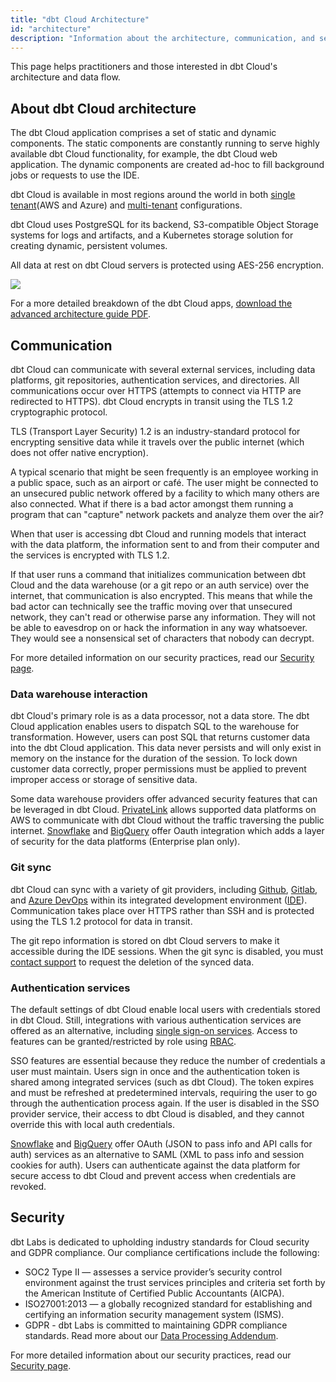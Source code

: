 ```yaml
---
title: "dbt Cloud Architecture"
id: "architecture"
description: "Information about the architecture, communication, and security of dbt Cloud"
---
```


This page helps practitioners and those interested in dbt Cloud's architecture and data flow.

## About dbt Cloud architecture

The dbt Cloud application comprises a set of static and dynamic components. The static components are constantly running to serve highly available dbt Cloud functionality, for example, the dbt Cloud web application. The dynamic components are created ad-hoc to fill background jobs or requests to use the IDE. 

dbt Cloud is available in most regions around the world in both [single tenant](/docs/cloud/about-cloud/tenancy#single-tenant)(AWS and Azure) and [multi-tenant](/docs/cloud/about-cloud/tenancy#multi-tenant) configurations.  

dbt Cloud uses PostgreSQL for its backend, S3-compatible Object Storage systems for logs and artifacts, and a Kubernetes storage solution for creating dynamic, persistent volumes. 

All data at rest on dbt Cloud servers is protected using AES-256 encryption. 

<img src="/img/docs/dbt-cloud/on-premises/data-flows.png" />

For a more detailed breakdown of the dbt Cloud apps, [download the advanced architecture guide PDF](https://drive.google.com/uc?export=download&id=1lktNuMZybXfqFtr24J8zAssEfoL9r51S).

## Communication

dbt Cloud can communicate with several external services, including data platforms, git repositories, authentication services, and directories. All communications occur over HTTPS (attempts to connect via HTTP are redirected to HTTPS). dbt Cloud encrypts in transit using the TLS 1.2 cryptographic protocol. 

TLS (Transport Layer Security) 1.2 is an industry-standard protocol for encrypting sensitive data while it travels over the public internet (which does not offer native encryption).

A typical scenario that might be seen frequently is an employee working in a public space, such as an airport or café. The user might be connected to an unsecured public network offered by a facility to which many others are also connected. What if there is a bad actor amongst them running a program that can "capture" network packets and analyze them over the air?

When that user is accessing dbt Cloud and running models that interact with the data platform, the information sent to and from their computer and the services is encrypted with TLS 1.2.

If that user runs a command that initializes communication between dbt Cloud and the data warehouse (or a git repo or an auth service) over the internet, that communication is also encrypted.  This means that while the bad actor can technically see the traffic moving over that unsecured network, they can't read or otherwise parse any information. They will not be able to eavesdrop on or hack the information in any way whatsoever. They would see a nonsensical set of characters that nobody can decrypt.

For more detailed information on our security practices, read our [Security page](https://getdbt.com/security).

### Data warehouse interaction

dbt Cloud's primary role is as a data processor, not a data store. The dbt Cloud application enables users to dispatch SQL to the warehouse for transformation. However, users can post SQL that returns customer data into the dbt Cloud application. This data never persists and will only exist in memory on the instance for the duration of the session. To lock down customer data correctly, proper <Term id="data-warehouse" /> permissions must be applied to prevent improper access or storage of sensitive data.

Some data warehouse providers offer advanced security features that can be leveraged in dbt Cloud. [PrivateLink](/docs/cloud/privatelink/about-privatelink) allows supported data platforms on AWS to communicate with dbt Cloud without the traffic traversing the public internet. [Snowflake](/docs/cloud/manage-access/set-up-snowflake-oauth) and [BigQuery](/docs/cloud/manage-access/set-up-bigquery-oauth) offer Oauth integration which adds a layer of security for the data platforms (Enterprise plan only).

### Git sync

dbt Cloud can sync with a variety of git providers, including [Github](/docs/cloud/git/connect-github), [Gitlab](/docs/cloud/git/connect-gitlab), and [Azure DevOps](/docs/cloud/git/connect-azure-devops) within its integrated development environment ([IDE](/docs/cloud/develop-in-the-cloud)). Communication takes place over HTTPS rather than SSH and is protected using the TLS 1.2 protocol for data in transit.

The git repo information is stored on dbt Cloud servers to make it accessible during the IDE sessions. When the git sync is disabled, you must [contact support](mailto:support@getdbt.com) to request the deletion of the synced data. 

### Authentication services

The default settings of dbt Cloud enable local users with credentials stored in dbt Cloud. Still, integrations with various authentication services are offered as an alternative, including [single sign-on services](/docs/cloud/manage-access/sso-overview). Access to features can be granted/restricted by role using [RBAC](/docs/cloud/manage-access/enterprise-permissions).

SSO features are essential because they reduce the number of credentials a user must maintain. Users sign in once and the authentication token is shared among integrated services (such as dbt Cloud). The token expires and must be refreshed at predetermined intervals, requiring the user to go through the authentication process again. If the user is disabled in the SSO provider service, their access to dbt Cloud is disabled, and they cannot override this with local auth credentials. 

[Snowflake](/docs/cloud/manage-access/set-up-snowflake-oauth) and [BigQuery](/docs/cloud/manage-access/set-up-bigquery-oauth) offer OAuth (JSON to pass info and API calls for auth) services as an alternative to SAML (XML to pass info and session cookies for auth). Users can authenticate against the data platform for secure access to dbt Cloud and prevent access when credentials are revoked. 

## Security

dbt Labs is dedicated to upholding industry standards for Cloud security and GDPR compliance. Our compliance certifications include the following:

- SOC2 Type II &mdash; assesses a service provider’s security control environment against the trust services principles and criteria set forth by the American Institute of Certified Public Accountants (AICPA).
- ISO27001:2013 &mdash; a globally recognized standard for establishing and certifying an information security management system (ISMS).
- GDPR - dbt Labs is committed to maintaining GDPR compliance standards. Read more about our [Data Processing Addendum](https://www.getdbt.com/cloud/dpa).


For more detailed information about our security practices, read our [Security page](https://www.getdbt.com/security/).


